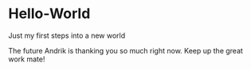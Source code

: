 # Hello-World


Just my first steps into a new world 

The future Andrik is thanking you so much right now. Keep up the great work mate!
